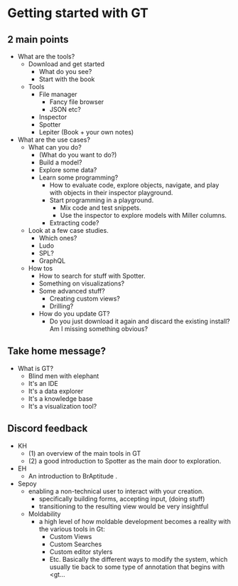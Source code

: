 # Getting started with GT  
  
## 2 main points  
  
* What are the tools?  
    * Download and get started  
        * What do you see?  
        * Start with the book  
    * Tools  
        * File manager  
            * Fancy file browser  
            * JSON etc?  
        * Inspector  
        * Spotter  
        * Lepiter (Book + your own notes)  
* What are the use cases?  
    * What can you do?  
        * (What do you want to do?)  
        * Build a model?  
        * Explore some data?  
        * Learn some programming?  
            * How to evaluate code, explore objects, navigate, and play with objects in their inspector playground.  
            * Start programming in a playground.  
                * Mix code and test snippets.  
                * Use the inspector to explore models with Miller columns.  
            * Extracting code?  
    * Look at a few case studies.  
        * Which ones?  
        * Ludo  
        * SPL?  
        * GraphQL  
    * How tos  
        * How to search for stuff with Spotter.  
        * Something on visualizations?  
        * Some advanced stuff?  
            * Creating custom views?  
            * Drilling?  
        * How do you update GT?  
            * Do you just download it again and discard the existing install? Am I missing something obvious?  
  
## Take home message?  
  
* What is GT?  
    * Blind men with elephant  
    * It's an IDE  
    * It's a data explorer  
    * It's a knowledge base  
    * It's a visualization tool?  
  
## Discord feedback  
  
* KH  
    * (1) an overview of the main tools in GT  
    * (2) a good introduction to Spotter as the main door to exploration.  
* EH  
    * An introduction to BrAptitude .  
* Sepoy  
    * enabling a non-technical user to interact with your creation.  
        * specifically building forms, accepting input, (doing stuff)  
        * transitioning to the resulting view would be very insightful  
    * Moldability  
        * a high level of how moldable development becomes a reality with the various tools in Gt:  
            * Custom Views  
            * Custom Searches  
            * Custom editor stylers  
            * Etc. Basically the different ways to modify the system, which usually tie back to some type of annotation that begins with <gt...  

